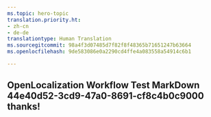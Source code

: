 ```yaml
---
ms.topic: hero-topic
translation.priority.ht:
- zh-cn
- de-de
translationtype: Human Translation
ms.sourcegitcommit: 98a4f3d07485d7f82f8f48365b71651247b63664
ms.openlocfilehash: 9de583086e0a2290cd4ffe4a083558a54914c6b1

---
```

## OpenLocalization Workflow Test MarkDown 44e40d52-3cd9-47a0-8691-cf8c4b0c9000 thanks!



<!--HONumber=Jul16_HO3-->



